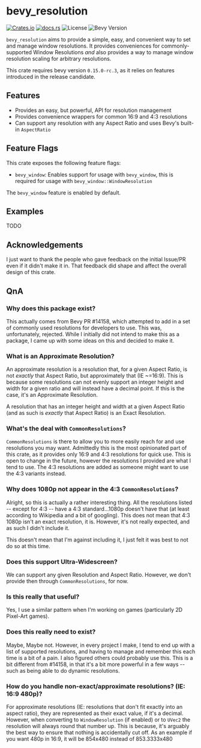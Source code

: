 # bevy_resolution
[![Crates.io](https://img.shields.io/crates/v/bevy_resolution)](https://crates.io/crates/bevy_resolution)
[![docs.rs](https://docs.rs/bevy_resolution/badge.svg)](https://docs.rs/bevy_resolution/)
![License](https://img.shields.io/crates/l/bevy_resolution)
![Bevy Version](https://img.shields.io/badge/bevy%20version-0.15.0--rc.3-blue)

 `bevy_resolution` aims to provide a simple, easy, and convenient way to set and manage window resolutions. It provides
conveniences for commonly-supported Window Resolutions *and* also provides a way to manage window resolution scaling for
arbitrary resolutions.

This crate requires bevy version `0.15.0-rc.3`, as it relies on features introduced in the release candidate.

## Features
- Provides an easy, but powerful, API for resolution management
- Provides convenience wrappers for common 16:9 and 4:3 resolutions
- Can support any resolution with any Aspect Ratio and uses Bevy's built-in `AspectRatio`

## Feature Flags
This crate exposes the following feature flags:  
- `bevy_window`: Enables support for usage with `bevy_window`, this is required for usage with `bevy_window::WindowResolution`

The `bevy_window` feature is enabled by default.

## Examples
TODO

## Acknowledgements  
I just want to thank the people who gave feedback on the initial Issue/PR even if it didn't make it in. That feedback
did shape and affect the overall design of this crate.

## QnA
### Why does this package exist?  
This actually comes from Bevy PR #14158, which attempted to add in a set of commonly used resolutions for developers
to use. This was, unfortunately, rejected. While I initially did not intend to make this as a package, I came up with
some ideas on this and decided to make it.

### What is an Approximate Resolution?  
An approximate resolution is a resolution that, for a given Aspect Ratio, is not *exactly* that Aspect Ratio, but
approximately that (IE ~=16:9). This is because some resolutions can not evenly support an integer height and width for
a given ratio and will instead have a decimal point. If this is the case, it's an Approximate Resolution. 

A resolution that has an integer height and width at a given Aspect Ratio (and as such is *exactly* that Aspect Ratio)
is an Exact Resolution.

### What's the deal with `CommonResolutions`?  
`CommonResolutions` is there to allow you to more easily reach for and use resolutions you may want. Admittedly this is
the most opinionated part of this crate, as it provides only 16:9 and 4:3 resolutions for quick use. This is open to
change in the future, however the resolutions I provided are what I tend to use. The 4:3 resolutions are added as
someone might want to use the 4:3 variants instead.

### Why does 1080p not appear in the 4:3 `CommonResolutions`?  
Alright, so this is actually a rather interesting thing. All the resolutions listed -- except for 4:3 -- have a
4:3 standard...1080p doesn't have that (at least according to Wikipedia and a bit of googling). This does not mean that 
4:3 1080p isn't an exact resolution, it is. However, it's not really expected, and as such I didn't include it. 

This doesn't mean that I'm against including it, I just felt it was best to not do so at this time.

### Does this support Ultra-Widescreen?  
We can support any given Resolution and Aspect Ratio. However, we don't provide then through `CommonResolutions`, for 
now.

### Is this really that useful?  
Yes, I use a similar pattern when I'm working on games (particularly 2D Pixel-Art games).

### Does this really need to exist?  
Maybe, Maybe not. However, in every project I make, I tend to end up with a list of supported resolutions, and having
to manage and remember this each time is a bit of a pain. I also figured others could probably use this. This is a bit
different from #14158, in that it's a bit more powerful in a few ways -- such as being able to do dynamic resolutions.

### How do you handle non-exact/approximate resolutions? (IE: 16:9 480p)?  
For approximate resolutions (IE: resolutions that don't fit exactly into an aspect ratio), they are represented as their
exact value, if it's a decimal. However, when converting to `WindowResolution` (if enabled) or to `UVec2` the resolution
will always round that number up. This is because, it's arguably the best way to ensure that nothing is accidentally
cut off. As an example if you want 480p in 16:9, it will be 854x480 instead of 853.3333x480